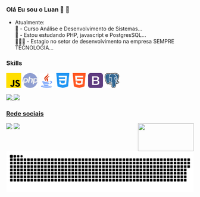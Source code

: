 ### Olá Eu sou o Luan 👋 🚀

- Atualmente:
  <br>
🔭 - Curso Análise e Desenvolvimento de Sistemas... <br>
🌱 - Estou estudando PHP, javascript e PostgresSQL... <br>
👨🏻‍💻 - Estagio no setor de desenvolvimento na empresa SEMPRE TECNOLOGIA... <br>

### Skills

<div style="display: inline_block"> 
  <img align="center"  height="40" width="40" src="img/js.png">
  <img align="center"  height="40" width="40" src="img/php.png">
  <img align="center"  height="40" width="40" src="img/java.png">
  <img align="center"  height="40" width="40" src="img/css-3.png">
  <img align="center"  height="40" width="40" src="img/html-5.png">
  <img align="center"  height="40" width="40" src="img/bootstrap.png">
  <img align="center"  height="40" width="40" src="img/postgre.png">
</div> <br>

<div>
<a href="https://github.com/Luanneves1">
<img loading="lazy" height="180em" src="https://github-readme-stats.vercel.app/api/top-langs/?username=Luanneves1&layout=compact&langs_count=7&theme=transparent"/>
<img loading="lazy" height="180em" src="https://github-readme-stats.vercel.app/api?username=Luanneves1&show_icons=true&theme=transparent&include_all_commits=true&count_private=true"/>
</div>


### Rede sociais

<div> 
  
  <a href="https://www.instagram.com/luan.nevescn" target="_blank"><img src="https://img.shields.io/badge/-Instagram-%23E4405F?style=for-the-badge&logo=instagram&logoColor=white" target="_blank"></a> 
  <a href="https://www.linkedin.com/in/luan-neves-55222a217" target="_blank"><img src="https://img.shields.io/badge/-LinkedIn-%230077B5?style=for-the-badge&logo=linkedin&logoColor=white" target="_blank"></a> 
  <img align="right"  height="75" width="150" src="https://media.tenor.com/6Ja4z2BN2-gAAAAi/baby-yoda.gif">
</div>

##

![snake gif](https://github.com/Luanneves1/Luanneves1/blob/output/github-contribution-grid-snake-dark.svg)
